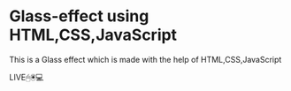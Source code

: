 # Glass-effect using HTML,CSS,JavaScript
This is a Glass effect which is made with the help of HTML,CSS,JavaScript 


LIVE🖱🖲💻
